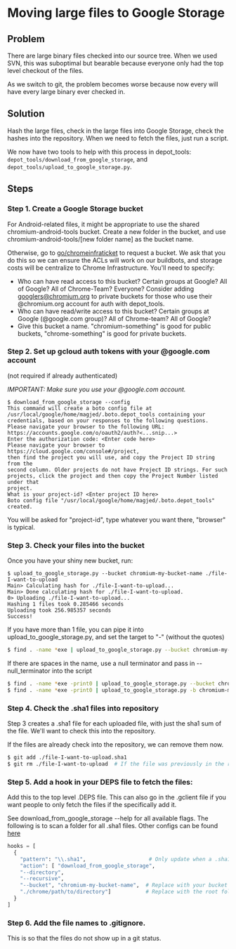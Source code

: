 # Moving large files to Google Storage

## Problem

There are large binary files checked into our source tree. When we used SVN,
this was suboptimal but bearable because everyone only had the top level
checkout of the files.

As we switch to git, the problem becomes worse because now every will have every
large binary ever checked in.

## Solution

Hash the large files, check in the large files into Google Storage, check the
hashes into the repository.  When we need to fetch the files, just run a script.

We now have two tools to help with this process in depot_tools:
`depot_tools/download_from_google_storage`, and
`depot_tools/upload_to_google_storage.py`.

## Steps

### Step 1. Create a Google Storage bucket

For Android-related files, it might be appropriate to use the shared
chromium-android-tools bucket. Create a new folder in the bucket, and use
chromium-android-tools/[new folder name] as the bucket name.

Otherwise, go to [go/chromeinfraticket](http://go/chromeinfraticket) to request
a bucket.  We ask that you do this so we can ensure the ACLs will work on our
buildbots, and storage costs will be centralize to Chrome Infrastructure.
You'll need to specify:

* Who can have read access to this bucket? Certain groups at Google? All of
  Google? All of Chrome-Team? Everyone? Consider adding googlers@chromium.org to
  private buckets for those who use their @chromium.org account for auth with
  depot_tools.
* Who can have read/write access to this bucket? Certain groups at Google
  (@google.com group)? All of Chrome-team? All of Google?
* Give this bucket a name.  "chromium-something" is good for public buckets,
  "chrome-something" is good for private buckets.

### Step 2. Set up gcloud auth tokens with your @google.com account
(not required if already authenticated)

*IMPORTANT: Make sure you use your @google.com account.*

```
$ download_from_google_storage --config
This command will create a boto config file at
/usr/local/google/home/magjed/.boto.depot_tools containing your
credentials, based on your responses to the following questions.
Please navigate your browser to the following URL:
https://accounts.google.com/o/oauth2/auth?<...snip...>
Enter the authorization code: <Enter code here>
Please navigate your browser to https://cloud.google.com/console#/project,
then find the project you will use, and copy the Project ID string from the
second column. Older projects do not have Project ID strings. For such
projects, click the project and then copy the Project Number listed under that
project.
What is your project-id? <Enter project ID here>
Boto config file "/usr/local/google/home/magjed/.boto.depot_tools"
created.
```

You will be asked for "project-id", type whatever you want there, "browser" is
typical.

### Step 3. Check your files into the bucket

Once you have your shiny new bucket, run:

```
$ upload_to_google_storage.py --bucket chromium-my-bucket-name ./file-I-want-to-upload
Main> Calculating hash for ./file-I-want-to-upload...
Main> Done calculating hash for ./file-I-want-to-upload.
0> Uploading ./file-I-want-to-upload...
Hashing 1 files took 0.285466 seconds
Uploading took 256.985357 seconds
Success!
```

If you have more than 1 file, you can pipe it into upload_to_google_storage.py,
and set the target to "-" (without the quotes)

```bash
$ find . -name *exe | upload_to_google_storage.py --bucket chromium-my-bucket-name -
```

If there are spaces in the name, use a null terminator and pass in
--null_terminator into the script

```bash
$ find . -name *exe -print0 | upload_to_google_storage.py --bucket chromium-my-bucket-name --null_terminator -
$ find . -name *exe -print0 | upload_to_google_storage.py -b chromium-my-bucket-name -0 - # Shorthand
```

### Step 4. Check the .sha1 files into repository

Step 3 creates a .sha1 file for each uploaded file, with just the sha1 sum of
the file.  We'll want to check this into the repository.

If the files are already check into the repository, we can remove them now.

```bash
$ git add ./file-I-want-to-upload.sha1
$ git rm ./file-I-want-to-upload  # If the file was previously in the repo.
```

### Step 5. Add a hook in your DEPS file to fetch the files:

Add this to the top level .DEPS file.  This can also go in the .gclient file if
you want people to only fetch the files if the specifically add it.

See download_from_google_storage --help for all available flags.  The following
is to scan a folder for all .sha1 files. Other configs can be found
[here][1]

```python
hooks = [
  {
    "pattern": "\\.sha1",                    # Only update when a .sha1 file has been modified.
    "action": [ "download_from_google_storage",
    "--directory",
    "--recursive",
    "--bucket", "chromium-my-bucket-name",  # Replace with your bucket name.
    "./chrome/path/to/directory"]           # Replace with the root folder to scan from.  Relative path from .gclient file.
  }
]
```

[1]: https://code.google.com/p/chromium/codesearch#chromium/src/DEPS&sq=package:chromium&q=DEPS&l=723

### Step 6. Add the file names to .gitignore.

This is so that the files do not show up in a git status.
